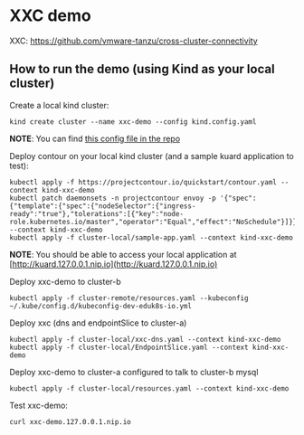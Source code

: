 # XXC demo

XXC: https://github.com/vmware-tanzu/cross-cluster-connectivity

## How to run the demo (using Kind as your local cluster)

Create a local kind cluster:
```
kind create cluster --name xxc-demo --config kind.config.yaml
```
__NOTE__: You can find [this config file in the repo](kind.config.yaml)

Deploy contour on your local kind cluster (and a sample kuard application to test):
```
kubectl apply -f https://projectcontour.io/quickstart/contour.yaml --context kind-xxc-demo
kubectl patch daemonsets -n projectcontour envoy -p '{"spec":{"template":{"spec":{"nodeSelector":{"ingress-ready":"true"},"tolerations":[{"key":"node-role.kubernetes.io/master","operator":"Equal","effect":"NoSchedule"}]}}}}' --context kind-xxc-demo
kubectl apply -f cluster-local/sample-app.yaml --context kind-xxc-demo
```

__NOTE__: You should be able to access your local application at [http://kuard.127.0.0.1.nip.io](http://kuard.127.0.0.1.nip.io)

Deploy xxc-demo to cluster-b
```
kubectl apply -f cluster-remote/resources.yaml --kubeconfig ~/.kube/config.d/kubeconfig-dev-eduk8s-io.yml
```

Deploy xxc (dns and endpointSlice to cluster-a)
```
kubectl apply -f cluster-local/xxc-dns.yaml --context kind-xxc-demo
kubectl apply -f cluster-local/EndpointSlice.yaml --context kind-xxc-demo
```

Deploy xxc-demo to cluster-a configured to talk to cluster-b mysql
```
kubectl apply -f cluster-local/resources.yaml --context kind-xxc-demo
```

Test xxc-demo:
```
curl xxc-demo.127.0.0.1.nip.io
```